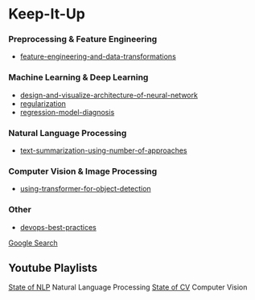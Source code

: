 # Keep-It-Up


### Preprocessing & Feature Engineering

-  [feature-engineering-and-data-transformations](https://github.com/minesh1291/Keep-It-Up/tree/master/feature-engineering-and-data-transformations)

### Machine Learning & Deep Learning

-  [design-and-visualize-architecture-of-neural-network](https://github.com/minesh1291/Keep-It-Up/tree/master/design-and-visualize-architecture-of-neural-network)
-  [regularization](https://github.com/minesh1291/Keep-It-Up/tree/master/regularization)
-  [regression-model-diagnosis](https://github.com/minesh1291/Keep-It-Up/tree/master/regression-model-diagnosis)

### Natural Language Processing

-  [text-summarization-using-number-of-approaches](https://github.com/minesh1291/Keep-It-Up/tree/master/text-summarization-using-number-of-approaches)

### Computer Vision & Image Processing

-  [using-transformer-for-object-detection](https://github.com/minesh1291/Keep-It-Up/tree/master/using-transformer-for-object-detection)

### Other

-  [devops-best-practices](https://github.com/minesh1291/Keep-It-Up/tree/master/devops-best-practices)

[Google Search](https://www.google.com/search?q=up+to+date+stay%7Ckeep+data+science)

## Youtube Playlists

[State of NLP](https://www.youtube.com/playlist?list=PLwP7df45lwysvI1yYb4X6fjKDduZmmox-) Natural Language Processing
[State of CV](https://www.youtube.com/playlist?list=PLwP7df45lwyvJ0sg2eDG0QLMbxG0rwjrl) Computer Vision
